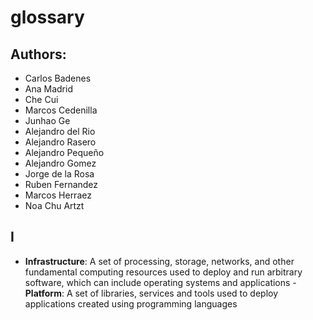 # glossary

## Authors:
- Carlos Badenes
- Ana Madrid
- Che Cui
- Marcos Cedenilla
- Junhao Ge
- Alejandro del Rio
- Alejandro Rasero
- Alejandro Pequeño
- Alejandro Gomez
- Jorge de la Rosa
- Ruben Fernandez
- Marcos Herraez
- Noa Chu Artzt


## I
- **Infrastructure**: A set of processing, storage, networks, and other fundamental computing resources used to deploy and run arbitrary software, which can include operating systems and applications 
-**Platform**:  A set of libraries, services and tools used to deploy applications created using programming languages
